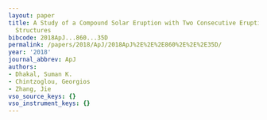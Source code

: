 ```yaml
---
layout: paper
title: A Study of a Compound Solar Eruption with Two Consecutive Erupting Magnetic
  Structures
bibcode: 2018ApJ...860...35D
permalink: /papers/2018/ApJ/2018ApJ%2E%2E%2E860%2E%2E%2E35D/
year: '2018'
journal_abbrev: ApJ
authors:
- Dhakal, Suman K.
- Chintzoglou, Georgios
- Zhang, Jie
vso_source_keys: {}
vso_instrument_keys: {}
---
```

